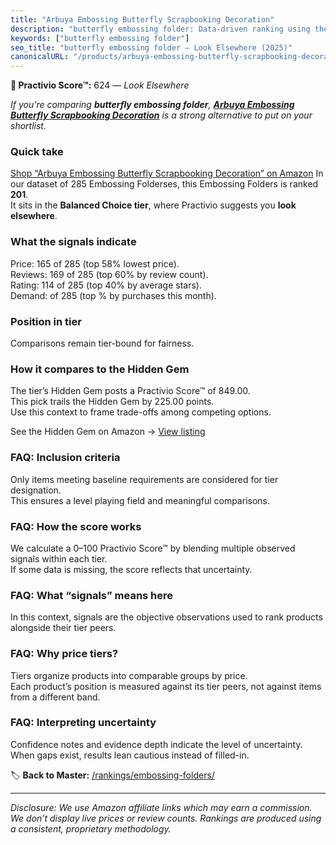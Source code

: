 ```yaml
---
title: "Arbuya Embossing Butterfly Scrapbooking Decoration"
description: "butterfly embossing folder: Data-driven ranking using the Practivio Score™. Positioned by quality, value, demand, findability, momentum."
keywords: ["butterfly embossing folder"]
seo_title: "butterfly embossing folder — Look Elsewhere (2025)"
canonicalURL: "/products/arbuya-embossing-butterfly-scrapbooking-decoration-B0F62L88JV/"
---
```


**🚫 Practivio Score™:** 624 — _Look Elsewhere_


*If you're comparing **butterfly embossing folder**, **[Arbuya Embossing Butterfly Scrapbooking Decoration](https://www.amazon.com/dp/B0F62L88JV?tag=practivio-20)** is a strong alternative to put on your shortlist.*
### Quick take
[Shop “Arbuya Embossing Butterfly Scrapbooking Decoration” on Amazon](https://www.amazon.com/dp/B0F62L88JV?tag=practivio-20)
In our dataset of 285 Embossing Folderses, this Embossing Folders is ranked **201**.  
It sits in the **Balanced Choice tier**, where Practivio suggests you **look elsewhere**.

### What the signals indicate
Price: 165 of 285 (top 58% lowest price).  
Reviews: 169 of 285 (top 60% by review count).  
Rating: 114 of 285 (top 40% by average stars).  
Demand:  of 285 (top % by purchases this month).

### Position in tier
Comparisons remain tier-bound for fairness.

### How it compares to the Hidden Gem
The tier’s Hidden Gem posts a Practivio Score™ of 849.00.  
This pick trails the Hidden Gem by 225.00 points.  
Use this context to frame trade-offs among competing options.  

See the Hidden Gem on Amazon → [View listing](https://www.amazon.com/dp/B0006HXBSU?tag=practivio-20)

### FAQ: Inclusion criteria
Only items meeting baseline requirements are considered for tier designation.  
This ensures a level playing field and meaningful comparisons.

### FAQ: How the score works
We calculate a 0–100 Practivio Score™ by blending multiple observed signals within each tier.  
If some data is missing, the score reflects that uncertainty.

### FAQ: What “signals” means here
In this context, signals are the objective observations used to rank products alongside their tier peers.

### FAQ: Why price tiers?
Tiers organize products into comparable groups by price.  
Each product’s position is measured against its tier peers, not against items from a different band.

### FAQ: Interpreting uncertainty
Confidence notes and evidence depth indicate the level of uncertainty.  
When gaps exist, results lean cautious instead of filled-in.


🏷️ **Back to Master:** [/rankings/embossing-folders/](/rankings/embossing-folders/)

---
_Disclosure: We use Amazon affiliate links which may earn a commission. We don’t display live prices or review counts. Rankings are produced using a consistent, proprietary methodology._
